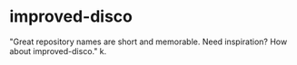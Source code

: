 # improved-disco
"Great repository names are short and memorable. Need inspiration? How about improved-disco." k. 
